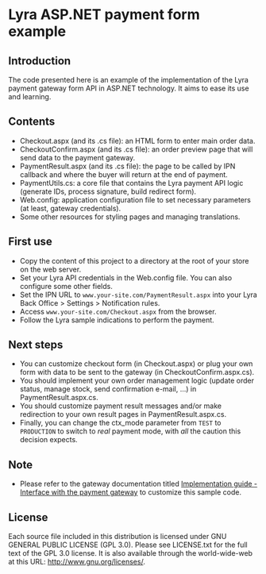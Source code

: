# Lyra ASP.NET payment form example

## Introduction

The code presented here is an example of the implementation of the Lyra payment gateway form API in ASP.NET technology. It aims to ease its use and learning.

## Contents

* Checkout.aspx (and its .cs file): an HTML form to enter main order data.
* CheckoutConfirm.aspx (and its .cs file): an order preview page that will send data to the payment gateway.
* PaymentResult.aspx (and its .cs file): the page to be called by IPN callback and where the buyer will return at the end of payment.
* PaymentUtils.cs: a core file that contains the Lyra payment API logic (generate IDs, process signature, build redirect form).
* Web.config: application configuration file to set necessary parameters (at least, gateway credentials).
* Some other resources for styling pages and managing translations.

## First use

* Copy the content of this project to a directory at the root of your store on the web server.
* Set your Lyra API credentials in the Web.config file. You can also configure some other fields.
* Set the IPN URL to `www.your-site.com/PaymentResult.aspx` into your Lyra Back Office > Settings > Notification rules.
* Access `www.your-site.com/Checkout.aspx` from the browser.
* Follow the Lyra sample indications to perform the payment.

## Next steps

* You can customize checkout form (in Checkout.aspx) or plug your own form with data to be sent to the gateway (in CheckoutConfirm.aspx.cs).
* You should implement your own order management logic (update order status, manage stock, send confirmation e-mail, ...) in PaymentResult.aspx.cs.
* You should customize payment result messages and/or make redirection to your own result pages in PaymentResult.aspx.cs.
* Finally, you can change the ctx_mode parameter from `TEST` to `PRODUCTION` to switch to _real_ payment mode, with *all* the caution this decision expects.

## Note

* Please refer to the gateway documentation titled [Implementation guide - Interface with the payment gateway](https://payzen.io) to customize this sample code.

## License

Each source file included in this distribution is licensed under GNU GENERAL PUBLIC LICENSE (GPL 3.0). Please see LICENSE.txt for the full text of the GPL 3.0 license. It is also available through the world-wide-web at this URL: http://www.gnu.org/licenses/.